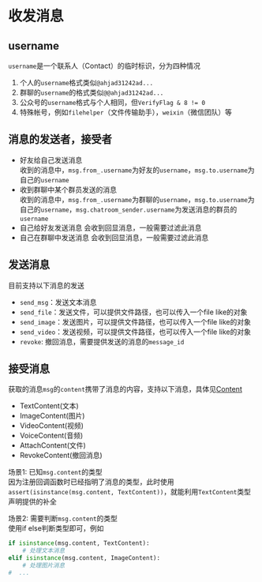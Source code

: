 # 收发消息
## username
`username`是一个联系人（Contact）的临时标识，分为四种情况
1. 个人的`username`格式类似`@ahjad31242ad...`
2. 群聊的`username`的格式类似`@@ahjad31242ad...`
3. 公众号的`username`格式与个人相同，但`VerifyFlag & 8 != 0`
4. 特殊帐号，例如`filehelper`（文件传输助手），`weixin`（微信团队）等

## 消息的发送者，接受者
- 好友给自己发送消息  
  收到的消息中，`msg.from_.username`为好友的`username`，`msg.to.username`为自己的`username`
- 收到群聊中某个群员发送的消息  
  收到的消息中，`msg.from_.username`为群聊的`username`，`msg.to.username`为自己的`username`，`msg.chatroom_sender.username`为发送消息的群员的`username`
- 自己给好友发送消息
  会收到回显消息，一般需要过滤此消息
- 自己在群聊中发送消息
  会收到回显消息，一般需要过滤此消息

## 发送消息
目前支持以下消息的发送
- `send_msg`：发送文本消息
- `send_file`：发送文件，可以提供文件路径，也可以传入一个file like的对象
- `send_image`：发送图片，可以提供文件路径，也可以传入一个file like的对象
- `send_video`：发送视频，可以提供文件路径，也可以传入一个file like的对象
- `revoke`: 撤回消息，需要提供发送的消息的`message_id`

## 接受消息
获取的消息`msg`的`content`携带了消息的内容，支持以下消息，具体见[Content](./model.md#内容content)
- TextContent(文本)
- ImageContent(图片)
- VideoContent(视频)
- VoiceContent(音频)
- AttachContent(文件)
- RevokeContent(撤回消息)

场景1: 已知`msg.content`的类型  
因为注册回调函数时已经指明了消息的类型，此时使用`assert(isinstance(msg.content, TextContent))`，就能利用`TextContent`类型声明提供的补全

场景2: 需要判断`msg.content`的类型  
使用if else判断类型即可，例如
```python
if isinstance(msg.content, TextContent):
    # 处理文本消息
elif isinstance(msg.content, ImageContent):
    # 处理图片消息
#  ...
```
